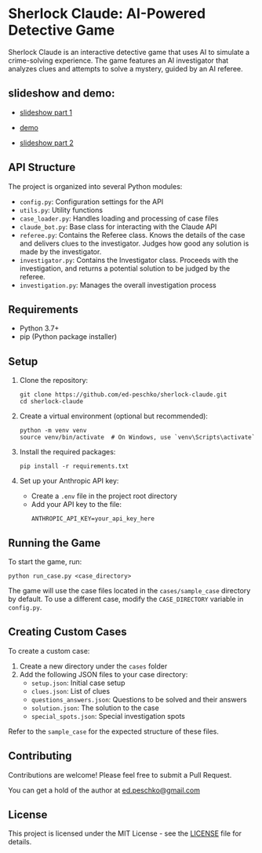 # Sherlock Claude: AI-Powered Detective Game

Sherlock Claude is an interactive detective game that uses AI to simulate a crime-solving experience. The game features an AI investigator that analyzes clues and attempts to solve a mystery, guided by an AI referee.

## slideshow and demo:

- [slideshow part 1](docs/presentation/slideshow.mp4)

- [demo](docs/presentation/slideshow2.mp4)

- [slideshow part 2](docs/presentation/slideshow3.mp4)


## API Structure 

The project is organized into several Python modules:

- `config.py`:        Configuration settings for the API
- `utils.py`:         Utility functions
- `case_loader.py`:   Handles loading and processing of case files
- `claude_bot.py`:    Base class for interacting with the Claude API
- `referee.py`:       Contains the Referee class. Knows the details of the case and delivers clues to the investigator. Judges how good any solution is made by the investigator.
- `investigator.py`:  Contains the Investigator class. Proceeds with the investigation, and returns a potential solution to be judged by the referee.
- `investigation.py`: Manages the overall investigation process

## Requirements

- Python 3.7+
- pip (Python package installer)

## Setup

1. Clone the repository:
   ```
   git clone https://github.com/ed-peschko/sherlock-claude.git
   cd sherlock-claude
   ```

2. Create a virtual environment (optional but recommended):
   ```
   python -m venv venv
   source venv/bin/activate  # On Windows, use `venv\Scripts\activate`
   ```

3. Install the required packages:
   ```
   pip install -r requirements.txt
   ```

4. Set up your Anthropic API key:
   - Create a `.env` file in the project root directory
   - Add your API key to the file:
     ```
     ANTHROPIC_API_KEY=your_api_key_here
     ```

## Running the Game

To start the game, run:

```
python run_case.py <case_directory>
```

The game will use the case files located in the `cases/sample_case` directory by default. To use a different case, modify the `CASE_DIRECTORY` variable in `config.py`.

## Creating Custom Cases

To create a custom case:

1. Create a new directory under the `cases` folder
2. Add the following JSON files to your case directory:
   - `setup.json`: Initial case setup
   - `clues.json`: List of clues
   - `questions_answers.json`: Questions to be solved and their answers
   - `solution.json`: The solution to the case
   - `special_spots.json`: Special investigation spots

Refer to the `sample_case` for the expected structure of these files.

## Contributing

Contributions are welcome! Please feel free to submit a Pull Request.

You can get a hold of the author at ed.peschko@gmail.com

## License

This project is licensed under the MIT License - see the [LICENSE](LICENSE) file for details.

